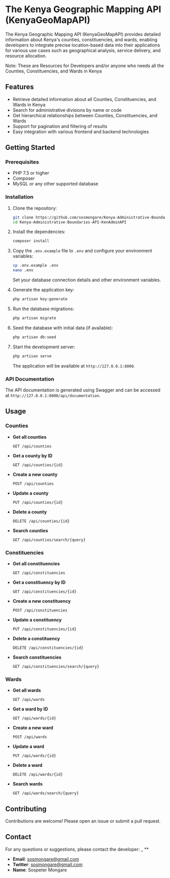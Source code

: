 # The Kenya Geographic Mapping API (KenyaGeoMapAPI)

The Kenya Geographic Mapping API (KenyaGeoMapAPI) provides detailed information about Kenya's counties, constituencies, and wards, enabling developers to integrate precise location-based data into their applications for various use cases such as geographical analysis, service delivery, and resource allocation.

Note: These are Resources for Developers and/or anyone who needs all the Counties, Constituencies, and Wards in Kenya

## Features

- Retrieve detailed information about all Counties, Constituencies, and Wards in Kenya
- Search for administrative divisions by name or code
- Get hierarchical relationships between Counties, Constituencies, and Wards
- Support for pagination and filtering of results
- Easy integration with various frontend and backend technologies

## Getting Started

### Prerequisites

- PHP 7.3 or higher
- Composer
- MySQL or any other supported database

### Installation

1. Clone the repository:

    ```bash
    git clone https://github.com/sosmongare/Kenya-Administrative-Boundaries-API-KenAdminAPI.git
    cd Kenya-Administrative-Boundaries-API-KenAdminAPI
    ```

2. Install the dependencies:

    ```bash
    composer install
    ```

3. Copy the `.env.example` file to `.env` and configure your environment variables:

    ```bash
    cp .env.example .env
    nano .env
    ```

    Set your database connection details and other environment variables.

4. Generate the application key:

    ```bash
    php artisan key:generate
    ```

5. Run the database migrations:

    ```bash
    php artisan migrate
    ```

6. Seed the database with initial data (if available):

    ```bash
    php artisan db:seed
    ```

7. Start the development server:

    ```bash
    php artisan serve
    ```

    The application will be available at `http://127.0.0.1:8000`.

### API Documentation

The API documentation is generated using Swagger and can be accessed at `http://127.0.0.1:8000/api/documentation`.

## Usage

### Counties

- **Get all counties**

    ```
    GET /api/counties
    ```

- **Get a county by ID**

    ```
    GET /api/counties/{id}
    ```

- **Create a new county**

    ```
    POST /api/counties
    ```

- **Update a county**

    ```
    PUT /api/counties/{id}
    ```

- **Delete a county**

    ```
    DELETE /api/counties/{id}
    ```

- **Search counties**

    ```
    GET /api/counties/search/{query}
    ```

### Constituencies

- **Get all constituencies**

    ```
    GET /api/constituencies
    ```

- **Get a constituency by ID**

    ```
    GET /api/constituencies/{id}
    ```

- **Create a new constituency**

    ```
    POST /api/constituencies
    ```

- **Update a constituency**

    ```
    PUT /api/constituencies/{id}
    ```

- **Delete a constituency**

    ```
    DELETE /api/constituencies/{id}
    ```

- **Search constituencies**

    ```
    GET /api/constituencies/search/{query}
    ```

### Wards

- **Get all wards**

    ```
    GET /api/wards
    ```

- **Get a ward by ID**

    ```
    GET /api/wards/{id}
    ```

- **Create a new ward**

    ```
    POST /api/wards
    ```

- **Update a ward**

    ```
    PUT /api/wards/{id}
    ```

- **Delete a ward**

    ```
    DELETE /api/wards/{id}
    ```

- **Search wards**

    ```
    GET /api/wards/search/{query}
    ```

## Contributing

Contributions are welcome! Please open an issue or submit a pull request.


## Contact

For any questions or suggestions, please contact the developer:
_ **
- **Email**: sosmongare@gmail.com
- **Twitter**: [sosmongare@gmail.com](https://x.com/msnmongare)
- **Name**: Sospeter Mongare